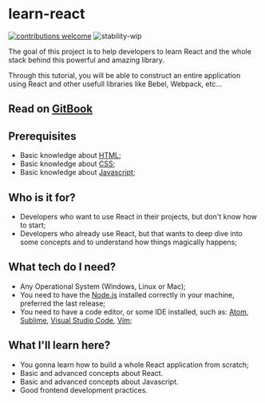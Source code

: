 # learn-react

[![contributions welcome](https://img.shields.io/badge/contributions-welcome-brightgreen.svg?style=flat)](https://github.com/madureira/learn-react/issues) ![stability-wip](https://img.shields.io/badge/stability-work_in_progress-lightgrey.svg)

The goal of this project is to help developers to learn React and the whole stack behind this powerful and amazing library.

Through this tutorial, you will be able to construct an entire application using React and other usefull libraries like Bebel, Webpack, etc...

## Read on [GitBook](https://madureira.gitbooks.io/learn-react/)

## Prerequisites

- Basic knowledge about [HTML](https://pt.wikipedia.org/wiki/HTML);
- Basic knowledge about [CSS](https://pt.wikipedia.org/wiki/Cascading_Style_Sheets);
- Basic knowledge about [Javascript](https://pt.wikipedia.org/wiki/JavaScript);

## Who is it for?

- Developers who want to use React in their projects, but don't know how to start;
- Developers who already use React, but that wants to deep dive into some concepts and to understand how things magically happens;

## What tech do I need?

* Any Operational System \(Windows, Linux or Mac\);
* You need to have the [Node.js](https://nodejs.org/en/) installed correctly in your machine, preferred the last release;
* You need to have a code editor, or some IDE installed, such as: [Atom](https://atom.io/), [Sublime](https://www.sublimetext.com/), [Visual Studio Code](https://code.visualstudio.com/), [Vim](http://www.vim.org/);

## What I'll learn here?

- You gonna learn how to build a whole React application from scratch;
- Basic and advanced concepts about React.
- Basic and advanced concepts about Javascript.
- Good frontend development practices.
